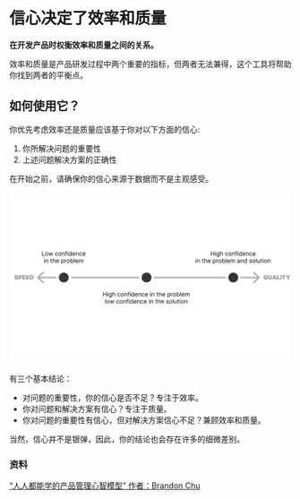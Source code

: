 # 信心决定了效率和质量

**在开发产品时权衡效率和质量之间的关系。**

效率和质量是产品研发过程中两个重要的指标，但两者无法兼得，这个工具将帮助你找到两者的平衡点。

## 如何使用它？

你优先考虑效率还是质量应该基于你对以下方面的信心:

1. 你所解决问题的重要性
2. 上述问题解决方案的正确性

在开始之前，请确保你的信心来源于数据而不是主观感受。

![Illustration of how confidence in problem and solution determines whether to focus on speed or quality.](./images/confidence_determines_speed_vs_quality_1.png)

有三个基本结论：

- 对问题的重要性，你的信心是否不足？专注于效率。
- 你对问题和解决方案有信心？专注于质量。
- 你对问题的重要性有信心，但对解决方案信心不足？兼顾效率和质量。

当然，信心并不是银弹，因此，你的结论也会存在许多的细微差别。

### 资料

[“人人都能学的产品管理心智模型” 作者：Brandon Chu](https://blackboxofpm.com/product-management-mental-models-for-everyone-31e7828cb50b)